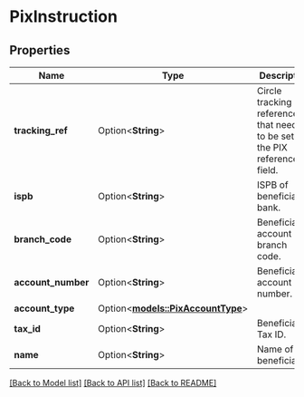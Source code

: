 # PixInstruction

## Properties

Name | Type | Description | Notes
------------ | ------------- | ------------- | -------------
**tracking_ref** | Option<**String**> | Circle tracking reference that needs to be set in the PIX reference field. | [optional]
**ispb** | Option<**String**> | ISPB of beneficiary's bank. | [optional]
**branch_code** | Option<**String**> | Beneficiary account branch code. | [optional]
**account_number** | Option<**String**> | Beneficiary account number. | [optional]
**account_type** | Option<[**models::PixAccountType**](PixAccountType.md)> |  | [optional]
**tax_id** | Option<**String**> | Beneficiary Tax ID. | [optional]
**name** | Option<**String**> | Name of the beneficiary. | [optional]

[[Back to Model list]](../README.md#documentation-for-models) [[Back to API list]](../README.md#documentation-for-api-endpoints) [[Back to README]](../README.md)


